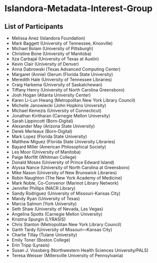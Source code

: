 # Islandora-Metadata-Interest-Group

## List of Participants

* Melissa Anez (Islandora Foundation)
* Mark Baggett (University of Tennessee, Knoxville)
* Michael Bolam (University of Pittsburgh)  
* Christine Bone (University of Manitoba)
* Itza Carbajal (University of Texas at Austin)
* Kevin Clair (University of Denver)
* Anna Dabrowski (Texas Advanced Computing Center)
* Margaret (Annie) Glerum (Florida State University)
* Meredith Hale (University of Tennessee Libraries)
* Craig Harkema (University of Saskatchewan)
* Tiffany Henry (University of North Carolina Greensboro)
* Josh Hogan (Atlanta University Center)
* Karen Li-Lun Hwang (Metropolitan New York Library Council)
* Michelle Janowiecki (John Hopkins University)
* Michael Kemezis (University of Connecticut)
* Jonathan Kiritharan (Carnegie Mellon University)
* Sarah Lippincott (Born-Digital)
* Alexander May (Arizona State University)
* Derek Merleaux (Born-Digital)
* Mark Lopez (Florida State University)
* Matthew Miguez (Florida State University Libraries)
* Bayard Miller (American Philosophical Society)
* Les Moor (University of Manitoba)
* Paige Morfitt (Whitman College)
* Donald Moses (University of Prince Edward Island)
* Alyssa Nance (University of North Carolina at Greensboro)
* Mike Nason (University of New Brunswick Libraries)
* Robin Naughton (The New York Academy of Medicine)
* Mark Noble, Co-Convenor (Marmot Library Network)
* Jennifer Phillips (NACR Library)
* Sandy Rodriguez (University of Missouri-Kansas City)
* Mandy Ryan (University of Texas)
* Marcia Salmon (York University)
* Seth Shaw (University of Nevada, Las Vegas)
* Angelina Spotts (Carnegie Mellon University)
* Kristina Spurgin (LYRASIS)
* Chris Stanton (Metropolitan New York Library Council)
* Garth Tardy (University of Missouri—Kansas City)
* Charlie Tillay (Tulane University)
* Emily Toner (Boston College)
* Erin Tripp (Lyrasis)
* Susan J. Vossberg (Northwestern Health Sciences University/PALS)
* Teresa Weisser (Millersville University of Pennsylvania)

